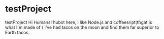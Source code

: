 # testProject
testProject
Hi Humans!
hubot here, I like Node.js and coffeesript(thgat is what I'm made of )
I've had tacos on the moon and find them far superior to Earth tacos.
